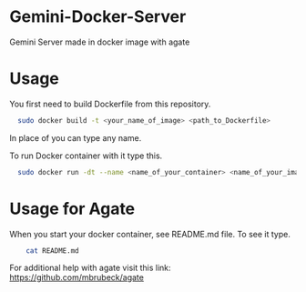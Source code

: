 # Gemini-Docker-Server
Gemini Server made in docker image with agate

# Usage
You first need to build Dockerfile from this repository.

```bash
  sudo docker build -t <your_name_of_image> <path_to_Dockerfile>
```

In place of <your-name-of-image> you can type any name.

To run Docker container with it type this.

```bash
  sudo docker run -dt --name <name_of_your_container> <name_of_your_image>
```

# Usage for Agate

When you start your docker container, see README.md file.
To see it type.

```bash
    cat README.md
```

For additional help with agate visit this link: https://github.com/mbrubeck/agate
